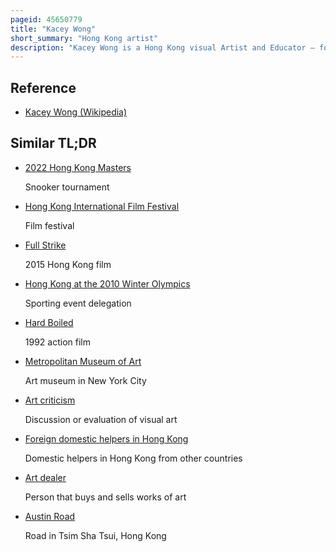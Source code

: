 ```yaml
---
pageid: 45650779
title: "Kacey Wong"
short_summary: "Hong Kong artist"
description: "Kacey Wong is a Hong Kong visual Artist and Educator – formerly Assistant Professor at the School of Design, Hong Kong Polytechnic University. Wong has received the Hong Kong Contemporary Arts Award by the Hong Kong Art Museum, Best Artist Award ; and Rising Artist Award and Outstanding Arts Education Award. Wong is politically engaged through his Art and is a founding Member of the art-activist Groups Art Citizens and the umbrella Movement Art Preservation."
---
```


## Reference

- [Kacey Wong (Wikipedia)](https://en.wikipedia.org/?curid=45650779)

## Similar TL;DR

- [2022 Hong Kong Masters](/tldr/en/2022-hong-kong-masters)

  Snooker tournament

- [Hong Kong International Film Festival](/tldr/en/hong-kong-international-film-festival)

  Film festival

- [Full Strike](/tldr/en/full-strike)

  2015 Hong Kong film

- [Hong Kong at the 2010 Winter Olympics](/tldr/en/hong-kong-at-the-2010-winter-olympics)

  Sporting event delegation

- [Hard Boiled](/tldr/en/hard-boiled)

  1992 action film

- [Metropolitan Museum of Art](/tldr/en/metropolitan-museum-of-art)

  Art museum in New York City

- [Art criticism](/tldr/en/art-criticism)

  Discussion or evaluation of visual art

- [Foreign domestic helpers in Hong Kong](/tldr/en/foreign-domestic-helpers-in-hong-kong)

  Domestic helpers in Hong Kong from other countries

- [Art dealer](/tldr/en/art-dealer)

  Person that buys and sells works of art

- [Austin Road](/tldr/en/austin-road)

  Road in Tsim Sha Tsui, Hong Kong
